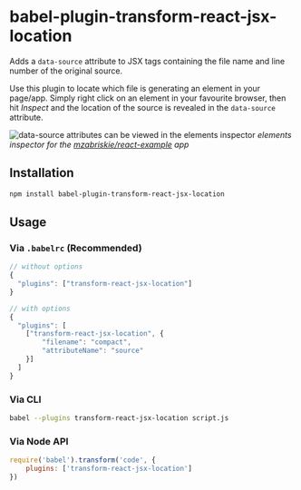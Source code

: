 # babel-plugin-transform-react-jsx-location

Adds a `data-source` attribute to JSX tags containing the file name and 
line number of the original source.

Use this plugin to locate which file is generating an element in your
page/app. Simply right click on an element in your favourite browser, 
then hit *Inspect* and the location of the source is revealed in the 
`data-source` attribute.

![data-source attributes can be viewed in the elements inspector](https://cloud.githubusercontent.com/assets/1701763/22403856/ca7ba990-e624-11e6-98b2-49c97355e22d.png)
*elements inspector for the [mzabriskie/react-example](https://github.com/mzabriskie/react-example) app*

## Installation

```bash
npm install babel-plugin-transform-react-jsx-location
```

## Usage

### Via `.babelrc` (Recommended)

```js
// without options
{
  "plugins": ["transform-react-jsx-location"]
}

// with options
{
  "plugins": [
  	["transform-react-jsx-location", { 
  	    "filename": "compact",
  	    "attributeName": "source"
    }]
  ]
}
```

### Via CLI

```sh
babel --plugins transform-react-jsx-location script.js
```

### Via Node API

```js
require('babel').transform('code', {
	plugins: ['transform-react-jsx-location']
})
```
